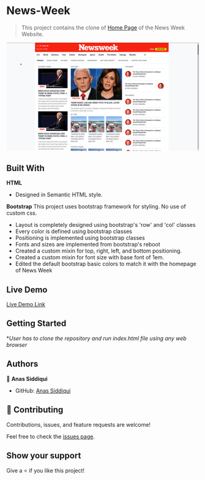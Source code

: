 # News-Week

> This project contains the clone of [Home Page](https://www.newsweek.com/) of the News Week Website.

![screenshot](./img/Screenshot.png)


## Built With

**HTML**
- Designed in Semantic HTML style.


**Bootstrap**
This project uses bootstrap framework for styling. No use of custom css. 
- Layout is completely designed using bootstrap's 'row' and 'col' classes
- Every color is defined using bootstrap classes
- Positioning is implemented using bootstrap classes
- Fonts and sizes are implemented from bootstrap's reboot
- Created a custom mixin for top, right, left, and bottom positioning. 
- Created a custom mixin for font size with base font of 1em.
- Edited the default bootstrap basic colors to match it with the homepage of News Week



## Live Demo

[Live Demo Link](https://smcommits.github.io/News-Week/)


## Getting Started

**User has to clone the repository and run index.html file using any web browser*


## Authors

👤 **Anas Siddiqui**

- GitHub: [Anas Siddiqui](https://github.com/smcommits)

## 🤝 Contributing

Contributions, issues, and feature requests are welcome!

Feel free to check the [issues page](issues/).

## Show your support

Give a ⭐️ if you like this project!
